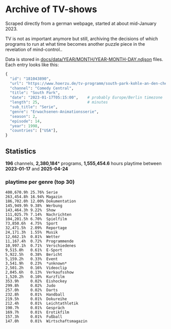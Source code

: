 # Archive of TV-shows

Scraped directly from a german webpage, started at about mid-January 2023.

TV is not as important anymore but still, archiving the decisions of which programs to run at what time
becomes another puzzle piece in the revelation of mind-control.. 

Data is stored in [docs/data/YEAR/MONTH/YEAR-MONTH-DAY.ndjson](docs/data/) files. 
Each entry looks like this:

```python
{
  "id": "181043890", 
  "url": "https://www.hoerzu.de/tv-programm/south-park-kohle-an-den-chefkoch/bid_181043890/", 
  "channel": "Comedy Central", 
  "title": "South Park", 
  "date": "2023-01-17T05:15:00",    # probably Europe/Berlin timezone 
  "length": 25,                     # minutes 
  "sub_title": "Serie", 
  "genre": "Erwachsenen-Animationsserie", 
  "season": 2, 
  "episode": 14, 
  "year": 1998, 
  "countries": ["USA"],
}
```

## Statistics

**196** channels, **2,380,184*** programs, **1,555,454.6** hours playtime between **2023-01-17** and **2025-04-24**


### playtime per genre (top 30)

    400,670.9h 25.76% Serie
    263,454.8h 16.94% Magazin
    186,702.0h 12.00% Dokumentation
    145,949.9h 9.38%  Werbung
    143,464.3h 9.22%  Show
    111,025.7h 7.14%  Nachrichten
    104,201.5h 6.70%  Spielfilm
    73,850.6h  4.75%  Sport
    32,471.5h  2.09%  Reportage
    24,171.3h  1.55%  Musik
    12,662.1h  0.81%  Wetter
    11,167.4h  0.72%  Programmende
    10,997.1h  0.71%  Verschiedenes
    9,515.0h   0.61%  E-Sport
    5,922.5h   0.38%  Bericht
    5,159.2h   0.33%  Event
    3,541.9h   0.23%  *unknown*
    2,501.2h   0.16%  Videoclip
    2,045.6h   0.13%  Verkaufsshow
    1,520.2h   0.10%  Kurzfilm
    353.9h     0.02%  Eishockey
    299.8h     0.02%  Judo
    257.0h     0.02%  Darts
    232.8h     0.01%  Handball
    219.5h     0.01%  Dokureihe
    212.4h     0.01%  Leichtathletik
    190.7h     0.01%  Gespräch
    169.7h     0.01%  Erotikfilm
    157.3h     0.01%  Fußball
    147.0h     0.01%  Wirtschaftsmagazin
